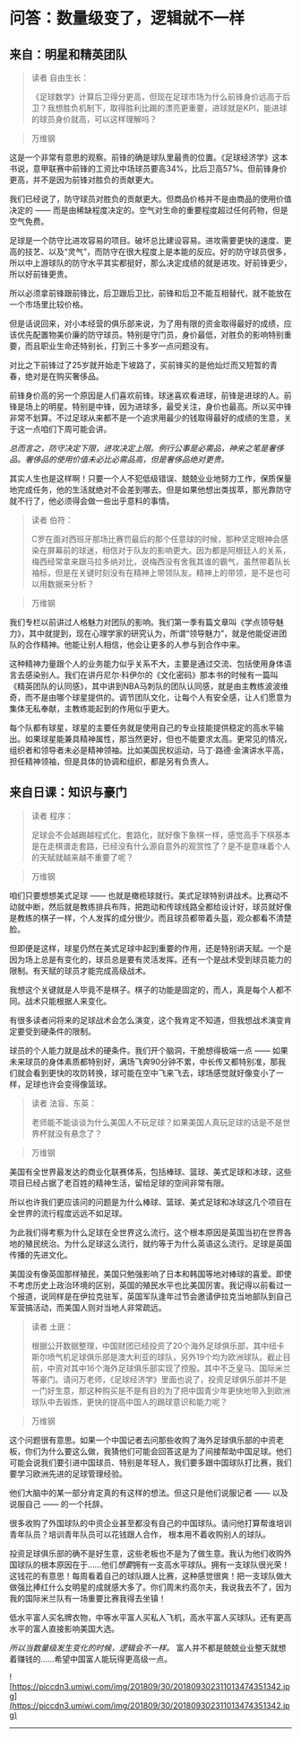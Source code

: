 # 问答：数量级变了，逻辑就不一样

## 来自：明星和精英团队

> 读者 自由生长：
> 
> 《足球数学》计算后卫得分更高，但现在足球市场为什么前锋身价远高于后卫？我想胜负机制下，取得胜利比踢的漂亮更重要，进球就是KPI，能进球的球员身价就高，可以这样理解吗？

> 万维钢

这是一个非常有意思的观察。前锋的确是球队里最贵的位置。《足球经济学》这本书说，意甲联赛中前锋的工资比中场球员要高34%，比后卫高57%。但前锋身价更高，并不是因为前锋对胜负的贡献更大。

我们已经说了，防守球员对胜负的贡献更大。但商品价格并不是由商品的使用价值决定的 —— 而是由稀缺程度决定的。空气对生命的重要程度超过任何药物，但是空气免费。

足球是一个防守比进攻容易的项目。破坏总比建设容易。进攻需要更快的速度、更高的技艺、以及“灵气”，而防守在很大程度上是本能的反应。好的防守球员很多，所以中上游球队的防守水平其实都挺好，那么决定成绩的就是进攻。好前锋更少，所以好前锋更贵。

所以必须拿前锋跟前锋比，后卫跟后卫比，前锋和后卫不能互相替代，就不能放在一个市场里比较价格。

但是话说回来，对小本经营的俱乐部来说，为了用有限的资金取得最好的成绩，应该优先配置物美价廉的防守球员。特别是守门员，身价最低，对胜负的影响特别重要，而且职业生命还特别长，打到三十多岁一点问题没有。

对比之下前锋过了25岁就开始走下坡路了，买前锋买的是他灿烂而又短暂的青春，绝对是在购买奢侈品。

前锋身价高的另一个原因是人们喜欢前锋。球迷喜欢看进球，前锋是进球的人。前锋是场上的明星。特别是中锋，因为进球多，最受关注，身价也最高。所以买中锋非常不划算。不过足球从来都不是一个追求用最少的钱取得最好的成绩的生意，关于这一点咱们下周可能会讲。

 *总而言之，防守决定下限，进攻决定上限。例行公事是必需品，神来之笔是奢侈品。奢侈品的使用价值未必比必需品高，但是奢侈品绝对更贵。*

其实人生也是这样啊！只要一个人不犯低级错误、兢兢业业地努力工作，保质保量地完成任务，他的生活就绝对不会差到哪去。但是如果他想出类拔萃，那光靠防守就不行了，他必须得会做一些出乎意料的事情。

> 读者 伯符：
> 
> C罗在面对西班牙那场比赛罚最后的那个任意球的时候，那种坚定眼神会感染在屏幕前的球迷，相信对于队友的影响更大。因为都是阿根廷人的关系，梅西经常拿来跟马拉多纳对比，说梅西没有舍我其谁的霸气，虽然带着队长袖标，但是在关键时刻没有在精神上带领队友。精神上的带领，是不是也可以用数据来分析？

> 万维钢

我们专栏以前讲过人格魅力对团队的影响。我们第一季有篇文章叫《学点领导魅力》，其中就提到，现在心理学家的研究认为，所谓“领导魅力”，就是他能促进团队的合作精神。他能让别人相信，他会让更多的人参与到合作中来。

这种精神力量跟个人的业务能力似乎关系不大，主要是通过交流、包括使用身体语言去感染别人。我们在讲丹尼尔·科伊尔的《文化密码》那本书的时候有一篇叫《精英团队的认同感》，其中讲到NBA马刺队的团队认同感，就是由主教练波波维奇，而不是由哪个球星提供的。调节团队文化，让每个人有安全感，让人们愿意为集体无私奉献，主教练能起到的作用似乎更大。

每个队都有球星，球星的主要任务就是使用自己的专业技能提供稳定的高水平输出。如果球星能兼具精神属性，那当然更好，但也不能要求太高。更常见的情况，组织者和领导者未必是精神领袖。比如美国民权运动，马丁·路德·金演讲水平高，担任精神领袖，但是具体的协调和组织，都是另有负责人。

## 来自日课：知识与豪门

> 读者 程序：
> 
> 足球会不会越踢越程式化，套路化，就好像下象棋一样，感觉高手下棋基本是在走棋谱走套路，已经没有什么源自意外的观赏性了？是不是意味着个人的天赋就越来越不重要了呢？

> 万维钢

咱们只要想想美式足球 —— 也就是橄榄球就行。美式足球特别讲战术。比赛动不动就中断，然后就是教练排兵布阵，把跑动和传球线路全都给设计好，球员就好像是教练的棋子一样，个人发挥的成分很少。而且球员都带着头盔，观众都看不清楚脸。

但即便是这样，球星仍然在美式足球中起到重要的作用，还是特别讲天赋。一个是因为场上总是有变化的，球员总是要有灵活发挥。还有一个是战术受到球员能力的限制。有天赋的球员才能完成高级战术。

我想这个关键就是人毕竟不是棋子。棋子的功能是固定的，而人，真是每个人都不同。战术只能根据人来变化。

有很多读者问将来的足球战术会怎么演变，这个我肯定不知道，但我想战术演变肯定要受到硬条件的限制。

球员的个人能力就是战术的硬条件。我们开个脑洞，干脆想得极端一点 —— 如果未来球员的身体素质都特别好，满场飞奔90分钟不累，中长传又都特别准，那我们就会看到更快的攻防转换，球可能在空中飞来飞去，球场感觉就好像变小了一样，足球也许会变得像篮球。

> 读者 法盲、东英：
> 
> 老师能不能谈谈为什么美国人不玩足球？如果美国人真玩足球的话是不是世界杯就没有悬念了？

> 万维钢

美国有全世界最发达的商业化联赛体系，包括棒球、篮球、美式足球和冰球，这些项目已经占据了老百姓的精神生活，留给足球的空间非常有限。

所以也许我们更应该问的问题是为什么棒球、篮球、美式足球和冰球这几个项目在全世界的流行程度远远不如足球。

为此我们得考察为什么足球在全世界这么流行。这个根本原因是英国当初在世界各地的殖民统治。为什么足球这么流行，就约等于为什么英语这么流行。足球是英国传播的先进文化。

美国没有像英国那样殖民，美国只勉强影响了日本和韩国等地对棒球的喜爱。即使不考虑历史上政治环境的区别，英国的殖民水平也比美国厉害。我记得以前看过一个报道，说同样是在伊拉克驻军，英国军队逢年过节会邀请伊拉克当地部队到自己军营搞活动，而美国人则对当地人非常疏远。

> 读者 土匪：
> 
> 根据公开数据整理，中国财团已经投资了20个海外足球俱乐部，其中纽卡斯尔喷气机足球俱乐部是澳大利亚的球队，另外19个均为欧洲球队。截止目前，中资对其中16个海外足球俱乐部实现了控股。其中不乏皇马、国际米兰等豪门。请问万老师，《足球经济学》里面也说了，投资足球俱乐部并不是一门好生意，那这种购买是不是有目的为了把中国青少年更快地带入到欧洲球队中去锻炼，更快的提高中国人的踢球意识和能力呢？

> 万维钢

这个问题很有意思。如果一个中国记者去问那些收购了海外足球俱乐部的中资老板，你们为什么要这么做，我猜他们可能会回答这是为了间接帮助中国足球。他们可能会说我们要引进中国球员、特别是年轻人，我们要多跟中国球队打比赛，我们要学习欧洲先进的足球管理经验。

他们大脑中的某一部分肯定真的有这样的想法。但这只是他们说服记者 —— 以及说服自己 —— 的一个托辞。

很多收购了外国球队的中资企业甚至都没有自己的中国球队。请问他打算帮谁培训青年队员？培训青年队员可以花钱跟人合作， 根本用不着收购别人的球队。

投资足球俱乐部的确不是好生意，这些老板也不是为了做生意。我认为他们收购外国球队的根本原因在于……他们*想要*拥有一支高水平球队。拥有一支球队很光荣！这钱花的有意思！每周看着自己的球队跟人比赛，这种感觉很爽！把一支球队做大做强比捧红什么女明星的成就感大多了。你们周末约高尔夫，我说我去不了，因为我的国际米兰队有一场重要比赛我得去坐镇！

低水平富人买名牌衣物，中等水平富人买私人飞机，高水平富人买球队。还有更高水平的富人直接影响美国大选。

 *所以当数量级发生变化的时候，逻辑会不一样。* 富人并不都是兢兢业业整天就想着赚钱的……希望中国富人能玩得更高级一点。

![https://piccdn3.umiwi.com/img/201809/30/201809302311013474351342.jpg](https://piccdn3.umiwi.com/img/201809/30/201809302311013474351342.jpg)

---
